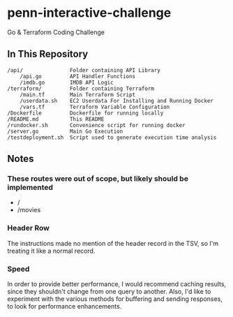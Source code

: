 # penn-interactive-challenge

Go &amp; Terraform Coding Challenge

## In This Repository

```plaintext
/api/               Folder containing API Library
    /api.go         API Handler Functions
    /imdb.go        IMDB API Logic
/terraform/         Folder containing Terraform
    /main.tf        Main Terraform Script
    /userdata.sh    EC2 Userdata For Installing and Running Docker
    /vars.tf        Terraform Variable Configuration
/Dockerfile         Dockerfile for running locally
/README.md          This README
/rundocker.sh       Convenience script for running docker
/server.go          Main Go Execution
/testdeployment.sh  Script used to generate execution time analysis
```

## Notes

### These routes were out of scope, but likely should be implemented

- /
- /movies

### Header Row

The instructions made no mention of the header record in the TSV, so I'm treating it like a normal record.

### Speed

In order to provide better performance, I would recommend caching results, since they shouldn't change from one query to another. Also, I'd like to experiment with the various methods for buffering and sending responses, to look for performance enhancements.
